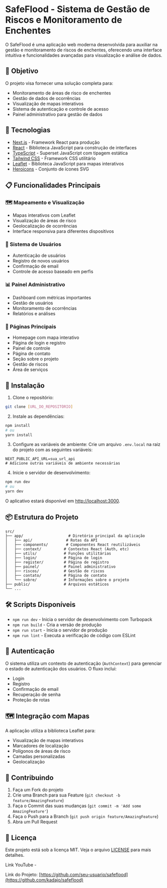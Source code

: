 # SafeFlood - Sistema de Gestão de Riscos e Monitoramento de Enchentes

O SafeFlood é uma aplicação web moderna desenvolvida para auxiliar na gestão e monitoramento de riscos de enchentes, oferecendo uma interface intuitiva e funcionalidades avançadas para visualização e análise de dados.

## 🎯 Objetivo

O projeto visa fornecer uma solução completa para:
- Monitoramento de áreas de risco de enchentes
- Gestão de dados de ocorrências
- Visualização de mapas interativos
- Sistema de autenticação e controle de acesso
- Painel administrativo para gestão de dados

## 🚀 Tecnologias

- [Next.js](https://nextjs.org/) - Framework React para produção
- [React](https://reactjs.org/) - Biblioteca JavaScript para construção de interfaces
- [TypeScript](https://www.typescriptlang.org/) - Superset JavaScript com tipagem estática
- [Tailwind CSS](https://tailwindcss.com/) - Framework CSS utilitário
- [Leaflet](https://leafletjs.com/) - Biblioteca JavaScript para mapas interativos
- [Heroicons](https://heroicons.com/) - Conjunto de ícones SVG

## 📋 Funcionalidades Principais

### 🗺️ Mapeamento e Visualização
- Mapas interativos com Leaflet
- Visualização de áreas de risco
- Geolocalização de ocorrências
- Interface responsiva para diferentes dispositivos

### 👥 Sistema de Usuários
- Autenticação de usuários
- Registro de novos usuários
- Confirmação de email
- Controle de acesso baseado em perfis

### 📊 Painel Administrativo
- Dashboard com métricas importantes
- Gestão de usuários
- Monitoramento de ocorrências
- Relatórios e análises

### 📱 Páginas Principais
- Homepage com mapa interativo
- Página de login e registro
- Painel de controle
- Página de contato
- Seção sobre o projeto
- Gestão de riscos
- Área de serviços

## 🔧 Instalação

1. Clone o repositório:
```bash
git clone [URL_DO_REPOSITÓRIO]
```

2. Instale as dependências:
```bash
npm install
# ou
yarn install
```

3. Configure as variáveis de ambiente:
Crie um arquivo `.env.local` na raiz do projeto com as seguintes variáveis:
```env
NEXT_PUBLIC_API_URL=sua_url_api
# Adicione outras variáveis de ambiente necessárias
```

4. Inicie o servidor de desenvolvimento:
```bash
npm run dev
# ou
yarn dev
```

O aplicativo estará disponível em [http://localhost:3000](http://localhost:3000).

## 📦 Estrutura do Projeto

```
src/
├── app/                    # Diretório principal da aplicação
│   ├── api/               # Rotas da API
│   ├── components/        # Componentes React reutilizáveis
│   ├── context/          # Contextos React (Auth, etc)
│   ├── utils/            # Funções utilitárias
│   ├── login/            # Página de login
│   ├── register/         # Página de registro
│   ├── painel/           # Painel administrativo
│   ├── riscos/           # Gestão de riscos
│   ├── contato/          # Página de contato
│   └── sobre/            # Informações sobre o projeto
├── public/               # Arquivos estáticos
└── ...
```

## 🛠️ Scripts Disponíveis

- `npm run dev` - Inicia o servidor de desenvolvimento com Turbopack
- `npm run build` - Cria a versão de produção
- `npm run start` - Inicia o servidor de produção
- `npm run lint` - Executa a verificação de código com ESLint

## 🔐 Autenticação

O sistema utiliza um contexto de autenticação (`AuthContext`) para gerenciar o estado de autenticação dos usuários. O fluxo inclui:
- Login
- Registro
- Confirmação de email
- Recuperação de senha
- Proteção de rotas

## 🗺️ Integração com Mapas

A aplicação utiliza a biblioteca Leaflet para:
- Visualização de mapas interativos
- Marcadores de localização
- Polígonos de áreas de risco
- Camadas personalizadas
- Geolocalização

## 🤝 Contribuindo

1. Faça um Fork do projeto
2. Crie uma Branch para sua Feature (`git checkout -b feature/AmazingFeature`)
3. Faça o Commit das suas mudanças (`git commit -m 'Add some AmazingFeature'`)
4. Faça o Push para a Branch (`git push origin feature/AmazingFeature`)
5. Abra um Pull Request

## 📝 Licença

Este projeto está sob a licença MIT. Veja o arquivo [LICENSE](LICENSE) para mais detalhes.

Link YouTube - 

Link do Projeto: [https://github.com/seu-usuario/safeflood](https://github.com/kadajo/safeflood)
